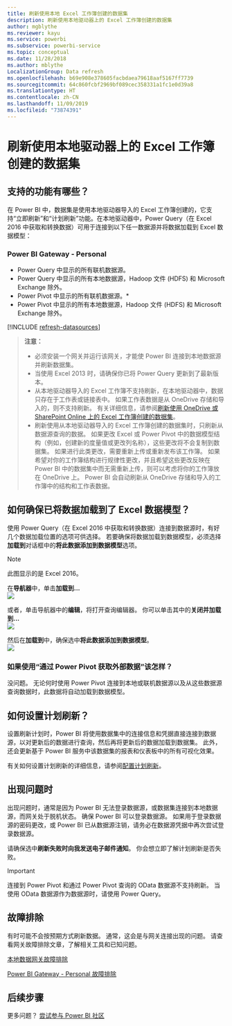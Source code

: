 ```yaml
---
title: 刷新使用本地 Excel 工作簿创建的数据集
description: 刷新使用本地驱动器上的 Excel 工作簿创建的数据集
author: mgblythe
ms.reviewer: kayu
ms.service: powerbi
ms.subservice: powerbi-service
ms.topic: conceptual
ms.date: 11/28/2018
ms.author: mblythe
LocalizationGroup: Data refresh
ms.openlocfilehash: b69e908e378605facbdaea79618aaf5167ff7739
ms.sourcegitcommit: 64c860fcbf2969bf089cec358331a1fc1e0d39a8
ms.translationtype: HT
ms.contentlocale: zh-CN
ms.lasthandoff: 11/09/2019
ms.locfileid: "73874391"
---
```

# <a name="refresh-a-dataset-created-from-an-excel-workbook-on-a-local-drive"></a>刷新使用本地驱动器上的 Excel 工作簿创建的数据集
## <a name="whats-supported"></a>支持的功能有哪些？
在 Power BI 中，数据集是使用本地驱动器导入的 Excel 工作簿创建的，它支持“立即刷新”和“计划刷新”功能。在本地驱动器中，Power Query（在 Excel 2016 中获取和转换数据）可用于连接到以下任一数据源并将数据加载到 Excel 数据模型：  

### <a name="power-bi-gateway---personal"></a>Power BI Gateway - Personal
* Power Query 中显示的所有联机数据源。
* Power Query 中显示的所有本地数据源，Hadoop 文件 (HDFS) 和 Microsoft Exchange 除外。
* Power Pivot 中显示的所有联机数据源。\*
* Power Pivot 中显示的所有本地数据源，Hadoop 文件 (HDFS) 和 Microsoft Exchange 除外。

<!-- Refresh Data sources-->
[!INCLUDE [refresh-datasources](./includes/refresh-datasources.md)]

> **注意：**  
> 
> * 必须安装一个网关并运行该网关，才能使 Power BI 连接到本地数据源并刷新数据集。
> * 当使用 Excel 2013 时，请确保你已将 Power Query 更新到了最新版本。
> * 从本地驱动器导入的 Excel 工作簿不支持刷新，在本地驱动器中，数据只存在于工作表或链接表中。 如果工作表数据是从 OneDrive 存储和导入的，则不支持刷新。 有关详细信息，请参阅[刷新使用 OneDrive 或 SharePoint Online 上的 Excel 工作簿创建的数据集](refresh-excel-file-onedrive.md)。
> * 刷新使用从本地驱动器导入的 Excel 工作簿创建的数据集时，只刷新从数据源查询的数据。 如果更改 Excel 或 Power Pivot 中的数据模型结构（例如，创建新的度量值或更改列名称），这些更改将不会复制到数据集。 如果进行此类更改，需要重新上传或重新发布该工作簿。 如果希望对你的工作簿结构进行规律性更改，并且希望这些更改反映在 Power BI 中的数据集中而无需重新上传，则可以考虑将你的工作簿放在 OneDrive 上。 Power BI 会自动刷新从 OneDrive 存储和导入的工作簿中的结构和工作表数据。
> 
> 

## <a name="how-do-i-make-sure-data-is-loaded-to-the-excel-data-model"></a>如何确保已将数据加载到了 Excel 数据模型？
使用 Power Query（在 Excel 2016 中获取和转换数据）连接到数据源时，有好几个数据加载位置的选项可供选择。 若要确保将数据加载到数据模型，必须选择**加载到**对话框中的**将此数据添加到数据模型**选项。

> [!NOTE]
> 此图显示的是 Excel 2016。
> 
> 

在**导航器**中，单击**加载到...**  
    ![](media/refresh-excel-file-local-drive/refresh_loadtodm_1.png)

或者，单击导航器中的**编辑**，将打开查询编辑器。 你可以单击其中的**关闭并加载到...**  
    ![](media/refresh-excel-file-local-drive/refresh_loadtodm_2.png)

然后在**加载到**中，确保选中**将此数据添加到数据模型**。  
    ![](media/refresh-excel-file-local-drive/refresh_loadtodm_3.png)

### <a name="what-if-i-use-get-external-data-in-power-pivot"></a>如果使用“通过 Power Pivot 获取外部数据”该怎样？
没问题。 无论何时使用 Power Pivot 连接到本地或联机数据源以及从这些数据源查询数据时，此数据将自动加载到数据模型。

## <a name="how-do-i-schedule-refresh"></a>如何设置计划刷新？
设置刷新计划时，Power BI 将使用数据集中的连接信息和凭据直接连接到数据源，以对更新后的数据进行查询，然后再将更新后的数据加载到数据集。 此外，还会更新基于 Power BI 服务中该数据集的报表和仪表板中的所有可视化效果。

有关如何设置计划刷新的详细信息，请参阅[配置计划刷新](refresh-scheduled-refresh.md)。

## <a name="when-things-go-wrong"></a>出现问题时
出现问题时，通常是因为 Power BI 无法登录数据源，或数据集连接到本地数据源，而网关处于脱机状态。 确保 Power BI 可以登录数据源。 如果用于登录数据源的密码更改，或 Power BI 已从数据源注销，请务必在数据源凭据中再次尝试登录数据源。

请确保选中**刷新失败时向我发送电子邮件通知**。 你会想立即了解计划刷新是否失败。

>[!IMPORTANT]
>连接到 Power Pivot 和通过 Power Pivot 查询的 OData 数据源不支持刷新。 当使用 OData 数据源作为数据源时，请使用 Power Query。

## <a name="troubleshooting"></a>故障排除
有时可能不会按预期方式刷新数据。 通常，这会是与网关连接出现的问题。 请查看网关故障排除文章，了解相关工具和已知问题。

[本地数据网关故障排除](service-gateway-onprem-tshoot.md)

[Power BI Gateway - Personal 故障排除](service-admin-troubleshooting-power-bi-personal-gateway.md)

## <a name="next-steps"></a>后续步骤
更多问题？ [尝试参与 Power BI 社区](https://community.powerbi.com/)

